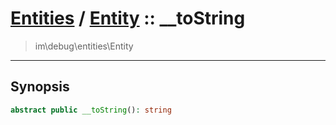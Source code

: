 # [Entities](entities.md) / [Entity](entities-Entity.md) :: __toString
 > im\debug\entities\Entity
____

## Synopsis
```php
abstract public __toString(): string
```
